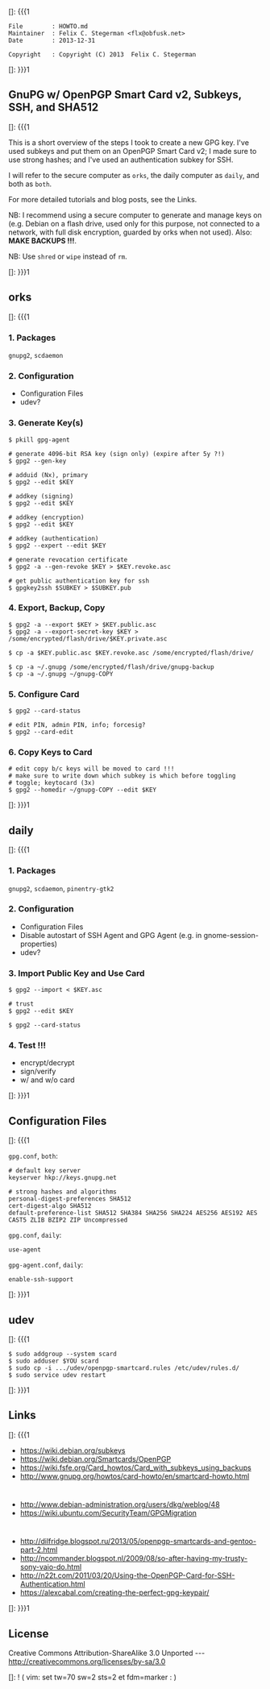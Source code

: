 []: {{{1

    File        : HOWTO.md
    Maintainer  : Felix C. Stegerman <flx@obfusk.net>
    Date        : 2013-12-31

    Copyright   : Copyright (C) 2013  Felix C. Stegerman

[]: }}}1

## GnuPG w/ OpenPGP Smart Card v2, Subkeys, SSH, and SHA512

[]: {{{1

  This is a short overview of the steps I took to create a new GPG
  key.  I've used subkeys and put them on an OpenPGP Smart Card v2; I
  made sure to use strong hashes; and I've used an authentication
  subkey for SSH.

  I will refer to the secure computer as `orks`, the daily computer as
  `daily`, and both as `both`.

  For more detailed tutorials and blog posts, see the Links.

  NB: I recommend using a secure computer to generate and manage keys
  on (e.g. Debian on a flash drive, used only for this purpose, not
  connected to a network, with full disk encryption, guarded by orks
  when not used).  Also: **MAKE BACKUPS !!!**.

  NB: Use `shred` or `wipe` instead of `rm`.

[]: }}}1

## orks

[]: {{{1

### 1. Packages

  `gnupg2`, `scdaemon`

### 2. Configuration

  * Configuration Files
  * udev?

### 3. Generate Key(s)

```
$ pkill gpg-agent

# generate 4096-bit RSA key (sign only) (expire after 5y ?!)
$ gpg2 --gen-key

# adduid (Nx), primary
$ gpg2 --edit $KEY

# addkey (signing)
$ gpg2 --edit $KEY

# addkey (encryption)
$ gpg2 --edit $KEY

# addkey (authentication)
$ gpg2 --expert --edit $KEY

# generate revocation certificate
$ gpg2 -a --gen-revoke $KEY > $KEY.revoke.asc

# get public authentication key for ssh
$ gpgkey2ssh $SUBKEY > $SUBKEY.pub
```

### 4. Export, Backup, Copy

```
$ gpg2 -a --export $KEY > $KEY.public.asc
$ gpg2 -a --export-secret-key $KEY > /some/encrypted/flash/drive/$KEY.private.asc

$ cp -a $KEY.public.asc $KEY.revoke.asc /some/encrypted/flash/drive/

$ cp -a ~/.gnupg /some/encrypted/flash/drive/gnupg-backup
$ cp -a ~/.gnupg ~/gnupg-COPY
```

### 5. Configure Card

```
$ gpg2 --card-status

# edit PIN, admin PIN, info; forcesig?
$ gpg2 --card-edit
```

### 6. Copy Keys to Card

```
# edit copy b/c keys will be moved to card !!!
# make sure to write down which subkey is which before toggling
# toggle; keytocard (3x)
$ gpg2 --homedir ~/gnupg-COPY --edit $KEY
```

[]: }}}1

## daily

[]: {{{1

### 1. Packages

  `gnupg2`, `scdaemon`, `pinentry-gtk2`

### 2. Configuration

  * Configuration Files
  * Disable autostart of SSH Agent and GPG Agent (e.g. in
    gnome-session-properties)
  * udev?

### 3. Import Public Key and Use Card

```
$ gpg2 --import < $KEY.asc

# trust
$ gpg2 --edit $KEY

$ gpg2 --card-status
```

### 4. Test !!!

  * encrypt/decrypt
  * sign/verify
  * w/ and w/o card

[]: }}}1

## Configuration Files

[]: {{{1

`gpg.conf`, `both`:

```
# default key server
keyserver hkp://keys.gnupg.net

# strong hashes and algorithms
personal-digest-preferences SHA512
cert-digest-algo SHA512
default-preference-list SHA512 SHA384 SHA256 SHA224 AES256 AES192 AES CAST5 ZLIB BZIP2 ZIP Uncompressed
```

`gpg.conf`, `daily`:

```
use-agent
```

`gpg-agent.conf`, `daily`:

```
enable-ssh-support
```

[]: }}}1

## udev

[]: {{{1

```
$ sudo addgroup --system scard
$ sudo adduser $YOU scard
$ sudo cp -i .../udev/openpgp-smartcard.rules /etc/udev/rules.d/
$ sudo service udev restart
```

[]: }}}1

## Links

[]: {{{1

  * https://wiki.debian.org/subkeys
  * https://wiki.debian.org/Smartcards/OpenPGP
  * https://wiki.fsfe.org/Card_howtos/Card_with_subkeys_using_backups
  * http://www.gnupg.org/howtos/card-howto/en/smartcard-howto.html

#

  * http://www.debian-administration.org/users/dkg/weblog/48
  * https://wiki.ubuntu.com/SecurityTeam/GPGMigration

#

  * http://dilfridge.blogspot.ru/2013/05/openpgp-smartcards-and-gentoo-part-2.html
  * http://ncommander.blogspot.nl/2009/08/so-after-having-my-trusty-sony-vaio-do.html
  * http://n22t.com/2011/03/20/Using-the-OpenPGP-Card-for-SSH-Authentication.html
  * https://alexcabal.com/creating-the-perfect-gpg-keypair/

[]: }}}1

## License

  Creative Commons Attribution-ShareAlike 3.0 Unported
  --- http://creativecommons.org/licenses/by-sa/3.0

[]: ! ( vim: set tw=70 sw=2 sts=2 et fdm=marker : )
